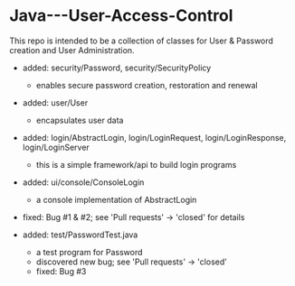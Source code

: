 # Java---User-Access-Control
This repo is intended to be a collection of classes for User &amp; Password creation and User Administration.

- added: security/Password, security/SecurityPolicy
  - enables secure password creation, restoration and renewal

- added: user/User
  - encapsulates user data

- added: login/AbstractLogin, login/LoginRequest, login/LoginResponse, login/LoginServer
  - this is a simple framework/api to build login programs

- added: ui/console/ConsoleLogin
  - a console implementation of AbstractLogin
  
- fixed: Bug #1 & #2; see 'Pull requests' -> 'closed' for details

- added: test/PasswordTest.java
  - a test program for Password
  - discovered new bug; see 'Pull requests' -> 'closed'
  - fixed: Bug #3

